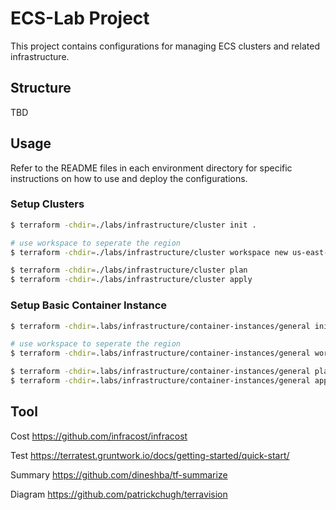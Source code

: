 # ECS-Lab Project

This project contains configurations for managing ECS clusters and related infrastructure.

## Structure

TBD

## Usage

Refer to the README files in each environment directory for specific instructions on how to use and deploy the configurations.

### Setup Clusters

```bash
$ terraform -chdir=./labs/infrastructure/cluster init .

# use workspace to seperate the region
$ terraform -chdir=./labs/infrastructure/cluster workspace new us-east-1

$ terraform -chdir=./labs/infrastructure/cluster plan
$ terraform -chdir=./labs/infrastructure/cluster apply
```

### Setup Basic Container Instance

```bash
$ terraform -chdir=.labs/infrastructure/container-instances/general init .

# use workspace to seperate the region
$ terraform -chdir=.labs/infrastructure/container-instances/general workspace new us-east-1

$ terraform -chdir=.labs/infrastructure/container-instances/general plan
$ terraform -chdir=.labs/infrastructure/container-instances/general apply
```

## Tool

Cost
https://github.com/infracost/infracost

Test
https://terratest.gruntwork.io/docs/getting-started/quick-start/

Summary
https://github.com/dineshba/tf-summarize

Diagram
https://github.com/patrickchugh/terravision
